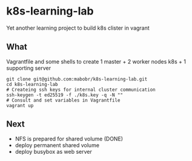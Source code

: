 # k8s-learning-lab
Yet another learning project to build k8s clister in vagrant

## What
Vagrantfile and some shells to create 1 master + 2 worker nodes k8s + 1 supporting server 

```
git clone git@github.com:mabobr/k8s-learning-lab.git
cd k8s-learning-lab
# Createing ssh keys for internal cluster communication
ssh-keygen -t ed25519 -f ./k8s.key -q -N ""
# Consult and set variables in Vagrantfile
vagrant up
```

## Next
- NFS is prepared for shared volume (DONE)
- deploy permanent shared volume
- deploy busybox as web server
